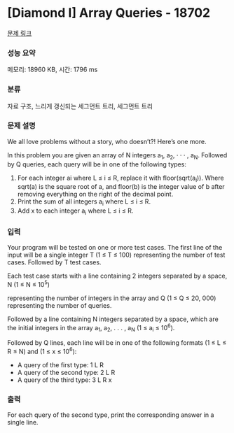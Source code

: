 # [Diamond I] Array Queries - 18702 

[문제 링크](https://www.acmicpc.net/problem/18702) 

### 성능 요약

메모리: 18960 KB, 시간: 1796 ms

### 분류

자료 구조, 느리게 갱신되는 세그먼트 트리, 세그먼트 트리

### 문제 설명

<p>We all love problems without a story, who doesn’t?! Here’s one more.</p>

<p>In this problem you are given an array of N integers a<sub>1</sub>, a<sub>2</sub>, · · · , a<sub>N</sub>. Followed by Q queries, each query will be in one of the following types:</p>

<ol>
	<li>For each integer ai where L ≤ i ≤ R, replace it with floor(sqrt(a<sub>i</sub>)). Where sqrt(a) is the square root of a, and floor(b) is the integer value of b after removing everything on the right of the decimal point.</li>
	<li>Print the sum of all integers a<sub>i</sub> where L ≤ i ≤ R.</li>
	<li>Add x to each integer a<sub>i</sub> where L ≤ i ≤ R.</li>
</ol>

### 입력 

 <p>Your program will be tested on one or more test cases. The first line of the input will be a single integer T (1 ≤ T ≤ 100) representing the number of test cases. Followed by T test cases.</p>

<p>Each test case starts with a line containing 2 integers separated by a space, N (1 ≤ N ≤ 10<sup>5</sup>)</p>

<p>representing the number of integers in the array and Q (1 ≤ Q ≤ 20, 000) representing the number of queries.</p>

<p>Followed by a line containing N integers separated by a space, which are the initial integers in the array a<sub>1</sub>, a<sub>2</sub>, . . . , a<sub>N</sub> (1 ≤ a<sub>i</sub> ≤ 10<sup>6</sup>).</p>

<p>Followed by Q lines, each line will be in one of the following formats (1 ≤ L ≤ R ≤ N) and (1 ≤ x ≤ 10<sup>6</sup>):</p>

<ul>
	<li>A query of the first type: 1 L R</li>
	<li>A query of the second type: 2 L R</li>
	<li>A query of the third type: 3 L R x</li>
</ul>

### 출력 

 <p>For each query of the second type, print the corresponding answer in a single line.</p>

